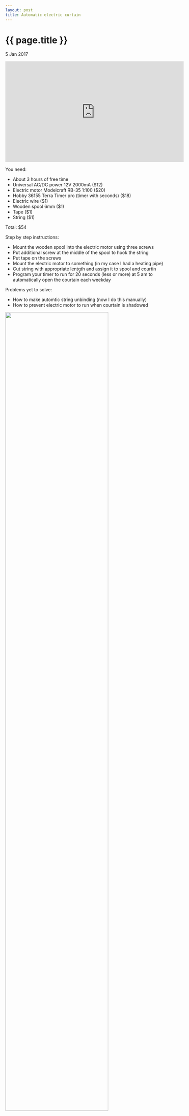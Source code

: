 ```yaml
---
layout: post
title: Automatic electric curtain
---
```


{{ page.title }}
================

<p class="meta">5 Jan 2017</p>

<iframe width="560" height="315" src="https://www.youtube.com/embed/zSqjXpjQWyE" frameborder="0" allowfullscreen></iframe>

You need:

- About 3 hours of free time
- Universal AC/DC power 12V 2000mA ($12)
- Electric motor Modelcraft RB-35 1:100 ($20)
- Hobby 36155 Terra Timer pro (timer with seconds) ($18)
- Electric wire ($1)
- Wooden spool 6mm ($1)
- Tape ($1)
- String ($1)

Total: $54

Step by step instructions:

- Mount the wooden spool into the electric motor using three screws
- Put additional screw at the middle of the spool to hook the string
- Put tape on the screws
- Mount the electric motor to something (in my case I had a heating pipe)
- Cut string with appropriate lentgth and assign it to spool and courtin
- Program your timer to run for 20 seconds (less or more) at 5 am to automatically open the courtain each weekday

Problems yet to solve:

- How to make automtic string unbinding (now I do this manually)
- How to prevent electric motor to run when courtain is shadowed

<img src="http://rudnicki.info/images/1.png" class="inline" style="width: 80%" />
<img src="http://rudnicki.info/images/2.png" class="inline" style="width: 80%" />
